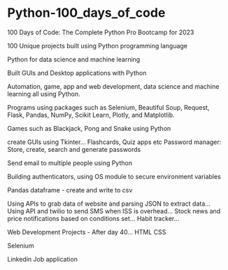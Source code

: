 # Python-100_days_of_code
100 Days of Code: The Complete Python Pro Bootcamp for 2023


100 Unique projects built using Python programming language

Python for data science and machine learning

Built GUIs and Desktop applications with Python

Automation, game, app and web development, data science and machine learning all using Python.

Programs using packages such as Selenium, Beautiful Soup, Request, Flask, Pandas, NumPy, Scikit Learn, Plotly, and Matplotlib.

Games such as Blackjack, Pong and Snake using Python

create GUIs using Tkinter... Flashcards, Quiz apps etc
Password manager: Store, create, search and generate passwords

Send email to multiple people using Python

Building authenticators, using OS module to secure environment variables

Pandas dataframe - create and write to csv

Using APIs to grab data of website and parsing JSON to extract data...
Using API and twilio to send SMS when ISS is overhead...
Stock news and price notifications based on conditions set...
Habit tracker...

Web Development Projects - After day 40...
HTML
CSS

Selenium

Linkedin Job application



